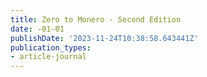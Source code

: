 ```yaml
---
title: Zero to Monero - Second Edition
date: -01-01
publishDate: '2023-11-24T10:38:58.643441Z'
publication_types:
- article-journal
---
```

